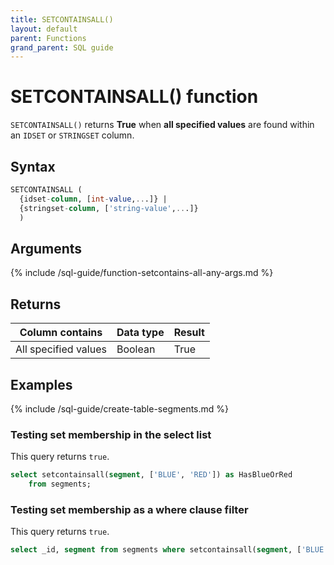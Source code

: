 ```yaml
---
title: SETCONTAINSALL()
layout: default
parent: Functions
grand_parent: SQL guide
---
```


# SETCONTAINSALL() function

`SETCONTAINSALL()` returns **True** when **all specified values** are found within an `IDSET` or `STRINGSET` column.

## Syntax

```sql
SETCONTAINSALL (
  {idset-column, [int-value,...]} |
  {stringset-column, ['string-value',...]}
  )
```

## Arguments

{% include /sql-guide/function-setcontains-all-any-args.md %}

## Returns

| Column contains | Data type | Result |
|---|---|--|
| All specified values | Boolean | True |

## Examples

{% include /sql-guide/create-table-segments.md %}

### Testing set membership in the select list

This query returns `true`.

```sql
select setcontainsall(segment, ['BLUE', 'RED']) as HasBlueOrRed  
    from segments;  
```

### Testing set membership as a where clause filter

This query returns `true`.

```sql
select _id, segment from segments where setcontainsall(segment, ['BLUE', 'RED']);
```
